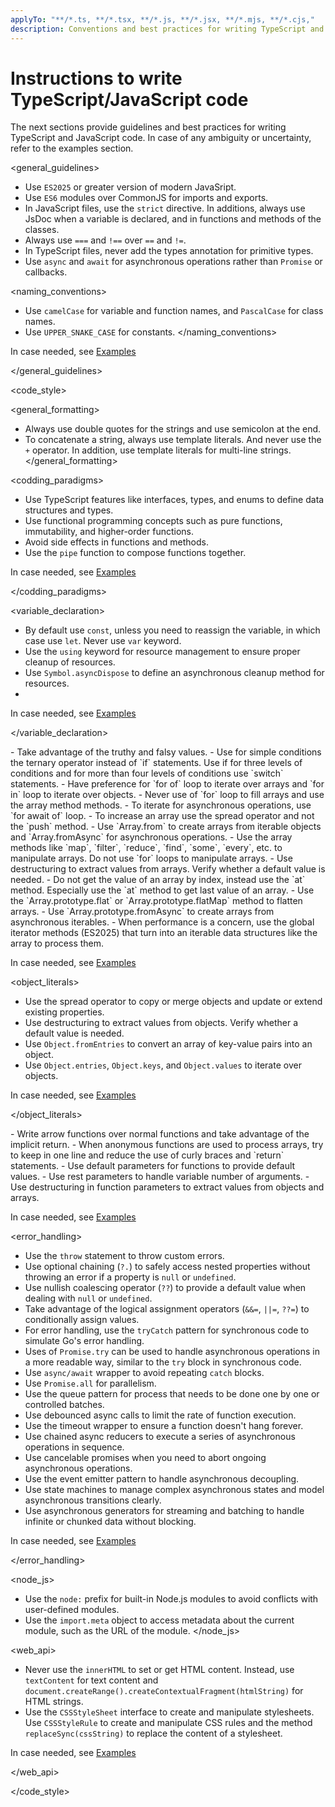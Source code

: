 ```yaml
---
applyTo: "**/*.ts, **/*.tsx, **/*.js, **/*.jsx, **/*.mjs, **/*.cjs,"
description: Conventions and best practices for writing TypeScript and JavaScript code.
---
```

# Instructions to write TypeScript/JavaScript code

The next sections provide guidelines and best practices for writing TypeScript and JavaScript code.
In case of any ambiguity or uncertainty, refer to the examples section.

<general_guidelines>

- Use `ES2025` or greater version of modern JavaSript.
- Use `ES6` modules over CommonJS for imports and exports.
- In JavaScript files, use the `strict` directive. In additions, always use JsDoc when a variable is declared, and in functions and methods of the classes.
- Always use `===` and `!==` over `==` and `!=`.
- In TypeScript files, never add the types annotation for primitive types.
- Use `async` and `await` for asynchronous operations rather than `Promise` or callbacks.

<naming_conventions>
- Use `camelCase` for variable and function names, and `PascalCase` for class names.
- Use `UPPER_SNAKE_CASE` for constants.
</naming_conventions>

In case needed, see [Examples](ts-examples.instructions.md#general-guidelines)

</general_guidelines>


<code_style>

<general_formatting>
- Always use double quotes for the strings and use semicolon at the end.
- To concatenate a string, always use template literals. And never use the `+` operator. In addition, use template literals for multi-line strings.
</general_formatting>

<codding_paradigms>
- Use TypeScript features like interfaces, types, and enums to define data structures and types.
- Use functional programming concepts such as pure functions, immutability, and higher-order functions.
- Avoid side effects in functions and methods.
- Use the `pipe` function to compose functions together.

In case needed, see [Examples](ts-examples.instructions.md#coding-paradigms)

</codding_paradigms>

<variable_declaration>
- By default use `const`, unless you need to reassign the variable, in which case use `let`. Never use `var` keyword.
- Use the `using` keyword for resource management to ensure proper cleanup of resources.
- Use `Symbol.asyncDispose` to define an asynchronous cleanup method for resources.
-
In case needed, see [Examples](ts-examples.instructions.md#variable-declaration)

</variable_declaration>

<conditionals>
- Take advantage of the truthy and falsy values.
- Use for simple conditions the ternary operator instead of `if` statements. Use if for three levels of conditions and for more than four levels of conditions use `switch` statements.
</conditionals>

<loops>
- Have preference for `for of` loop to iterate over arrays and `for in` loop to iterate over objects.
- Never use of `for` loop to fill arrays and use the array method methods.
- To iterate for asynchronous operations, use `for await of` loop.
</loops>

<arrays>
- To increase an array use the spread operator and not the `push` method.
- Use `Array.from` to create arrays from iterable objects and `Array.fromAsync` for asynchronous operations.
- Use the array methods like `map`, `filter`, `reduce`, `find`, `some`, `every`, etc. to manipulate arrays. Do not use `for` loops to manipulate arrays.
- Use destructuring to extract values from arrays. Verify whether a default value is needed.
- Do not get the value of an array by index, instead use the `at` method. Especially use the `at` method to get last value of an array.
- Use the `Array.prototype.flat` or `Array.prototype.flatMap` method to flatten arrays.
- Use `Array.prototype.fromAsync` to create arrays from asynchronous iterables.
- When performance is a concern, use the global iterator methods (ES2025) that turn into an iterable data structures like the array to process them.

In case needed, see [Examples](ts-examples.instructions.md#arrays)

</arrays>

<object_literals>
- Use the spread operator to copy or merge objects and update or extend existing properties.
- Use destructuring to extract values from objects. Verify whether a default value is needed.
- Use `Object.fromEntries` to convert an array of key-value pairs into an object.
- Use `Object.entries`, `Object.keys`, and `Object.values` to iterate over objects.

In case needed, see [Examples](ts-examples.instructions.md#object-literals)

</object_literals>


<functions>
  - Write arrow functions over normal functions and take advantage of the implicit return.
  - When anonymous functions are used to process arrays, try to keep in one line and reduce the use of curly braces and `return` statements.
  - Use default parameters for functions to provide default values.
  - Use rest parameters to handle variable number of arguments.
  - Use destructuring in function parameters to extract values from objects and arrays.

In case needed, see [Examples](ts-examples.instructions.md#functions)

</functions>

<error_handling>
- Use the `throw` statement to throw custom errors.
- Use optional chaining (`?.`) to safely access nested properties without throwing an error if a property is `null` or `undefined`.
- Use nullish coalescing operator (`??`) to provide a default value when dealing with `null` or `undefined`.
- Take advantage of the logical assignment operators (`&&=`, `||=`, `??=`) to conditionally assign values.
- For error handling, use the `tryCatch` pattern for synchronous code to simulate Go's error handling.
- Uses of `Promise.try` can be used to handle asynchronous operations in a more readable way, similar to the `try` block in synchronous code.
- Use `async/await` wrapper to avoid repeating `catch` blocks.
- Use `Promise.all` for parallelism.
- Use the queue pattern for process that needs to be done one by one or controlled batches.
- Use debounced async calls to limit the rate of function execution.
- Use the timeout wrapper to ensure a function doesn't hang forever.
- Use chained async reducers to execute a series of asynchronous operations in sequence.
- Use cancelable promises when you need to abort ongoing asynchronous operations.
- Use the event emitter pattern to handle asynchronous decoupling.
- Use state machines to manage complex asynchronous states and model asynchronous transitions clearly.
- Use asynchronous generators for streaming and batching to handle infinite or chunked data without blocking.

In case needed, see [Examples](ts-examples.instructions.md#error-handling)

</error_handling>


<node_js>
- Use the `node:` prefix for built-in Node.js modules to avoid conflicts with user-defined modules.
- Use the `import.meta` object to access metadata about the current module, such as the URL of the module.
</node_js>

<web_api>
- Never use the `innerHTML` to set or get HTML content. Instead, use `textContent` for text content and `document.createRange().createContextualFragment(htmlString)` for HTML strings.
- Use the `CSSStyleSheet` interface to create and manipulate stylesheets. Use `CSSStyleRule` to create and manipulate CSS rules and the method `replaceSync(cssString)` to replace the content of a stylesheet.

In case needed, see [Examples](ts-examples.instructions.md#web-api)

</web_api>

</code_style>